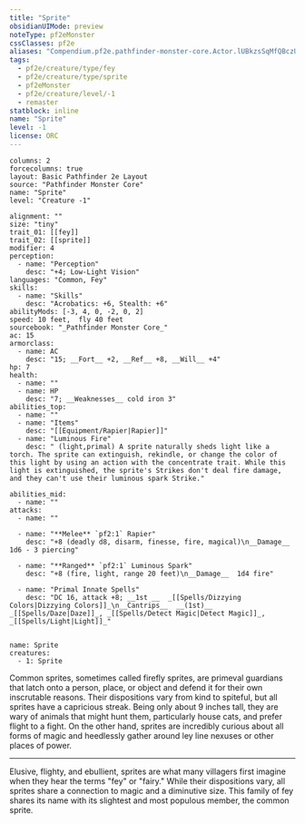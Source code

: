 ```yaml
---
title: "Sprite"
obsidianUIMode: preview
noteType: pf2eMonster
cssClasses: pf2e
aliases: "Compendium.pf2e.pathfinder-monster-core.Actor.lUBkzsSqMfQBczU1" 
tags:
  - pf2e/creature/type/fey
  - pf2e/creature/type/sprite
  - pf2eMonster
  - pf2e/creature/level/-1
  - remaster
statblock: inline
name: "Sprite"
level: -1
license: ORC
---
```


```statblock
columns: 2
forcecolumns: true
layout: Basic Pathfinder 2e Layout
source: "Pathfinder Monster Core"
name: "Sprite"
level: "Creature -1"

alignment: ""
size: "tiny"
trait_01: [[fey]]
trait_02: [[sprite]]
modifier: 4
perception:
  - name: "Perception"
    desc: "+4; Low-Light Vision"
languages: "Common, Fey"
skills:
  - name: "Skills"
    desc: "Acrobatics: +6, Stealth: +6"
abilityMods: [-3, 4, 0, -2, 0, 2]
speed: 10 feet,  fly 40 feet
sourcebook: "_Pathfinder Monster Core_"
ac: 15
armorclass:
  - name: AC
    desc: "15; __Fort__ +2, __Ref__ +8, __Will__ +4"
hp: 7
health:
  - name: ""
  - name: HP
    desc: "7; __Weaknesses__ cold iron 3"
abilities_top:
  - name: ""
  - name: "Items"
    desc: "[[Equipment/Rapier|Rapier]]"
  - name: "Luminous Fire"
    desc: " (light,primal) A sprite naturally sheds light like a torch. The sprite can extinguish, rekindle, or change the color of this light by using an action with the concentrate trait. While this light is extinguished, the sprite's Strikes don't deal fire damage, and they can't use their luminous spark Strike."

abilities_mid:
  - name: ""
attacks:
  - name: ""

  - name: "**Melee** `pf2:1` Rapier"
    desc: "+8 (deadly d8, disarm, finesse, fire, magical)\n__Damage__  1d6 - 3 piercing"

  - name: "**Ranged** `pf2:1` Luminous Spark"
    desc: "+8 (fire, light, range 20 feet)\n__Damage__  1d4 fire"

  - name: "Primal Innate Spells"
    desc: "DC 16, attack +8; __1st __  _[[Spells/Dizzying Colors|Dizzying Colors]]_\n__Cantrips__  __(1st)__ _[[Spells/Daze|Daze]]_, _[[Spells/Detect Magic|Detect Magic]]_, _[[Spells/Light|Light]]_"
 
```

```encounter-table
name: Sprite
creatures:
  - 1: Sprite
```



Common sprites, sometimes called firefly sprites, are primeval guardians that latch onto a person, place, or object and defend it for their own inscrutable reasons. Their dispositions vary from kind to spiteful, but all sprites have a capricious streak. Being only about 9 inches tall, they are wary of animals that might hunt them, particularly house cats, and prefer flight to a fight. On the other hand, sprites are incredibly curious about all forms of magic and heedlessly gather around ley line nexuses or other places of power.

* * *

Elusive, flighty, and ebullient, sprites are what many villagers first imagine when they hear the terms "fey" or "fairy." While their dispositions vary, all sprites share a connection to magic and a diminutive size. This family of fey shares its name with its slightest and most populous member, the common sprite.
